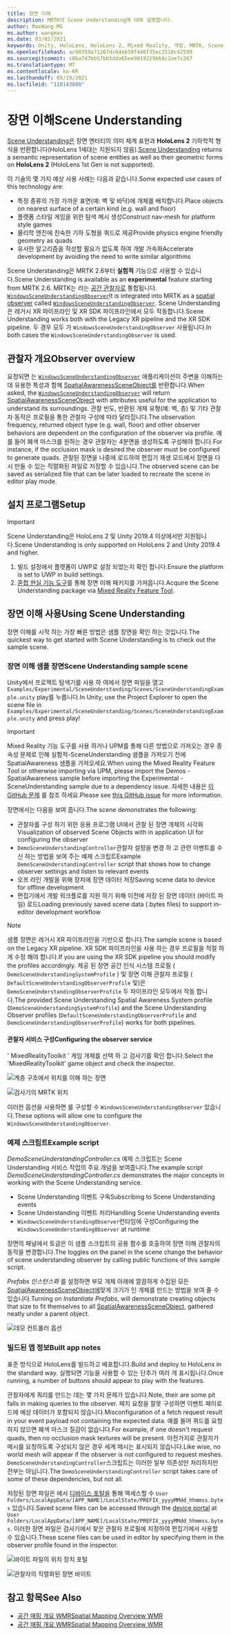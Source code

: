 ```yaml
---
title: 장면 이해
description: MRTK의 Scene Understanding에 대해 설명합니다.
author: MaxWang-MS
ms.author: wangmax
ms.date: 03/02/2021
keywords: Unity, HoloLens, HoloLens 2, Mixed Reality, 개발, MRTK, Scene Understanding
ms.openlocfilehash: ac90359a71267dc64e659f446f35ec2510c42599
ms.sourcegitcommit: c0ba7d7bb57bb5dda65ee9019229b68c2ee7c267
ms.translationtype: MT
ms.contentlocale: ko-KR
ms.lasthandoff: 05/19/2021
ms.locfileid: "110143880"
---
```

# <a name="scene-understanding"></a><span data-ttu-id="420e5-104">장면 이해</span><span class="sxs-lookup"><span data-stu-id="420e5-104">Scene Understanding</span></span>

<span data-ttu-id="420e5-105">[Scene Understanding은](/windows/mixed-reality/scene-understanding) 장면 엔터티의 의미 체계 표현과 __HoloLens 2__ 기하학적 형식을 반환합니다(HoloLens 1세대는 지원되지 않음).</span><span class="sxs-lookup"><span data-stu-id="420e5-105">[Scene Understanding](/windows/mixed-reality/scene-understanding) returns a semantic representation of scene entities as well as their geometric forms on __HoloLens 2__ (HoloLens 1st Gen is not supported).</span></span>

<span data-ttu-id="420e5-106">이 기술의 몇 가지 예상 사용 사례는 다음과 같습니다.</span><span class="sxs-lookup"><span data-stu-id="420e5-106">Some expected use cases of this technology are:</span></span>
* <span data-ttu-id="420e5-107">특정 종류의 가장 가까운 표면(예: 벽 및 바닥)에 개체를 배치합니다.</span><span class="sxs-lookup"><span data-stu-id="420e5-107">Place objects on nearest surface of a certain kind (e.g. wall and floor)</span></span>
* <span data-ttu-id="420e5-108">플랫폼 스타일 게임을 위한 탐색 메시 생성</span><span class="sxs-lookup"><span data-stu-id="420e5-108">Construct nav-mesh for platform style games</span></span>
* <span data-ttu-id="420e5-109">물리학 엔진에 친숙한 기하 도형을 쿼드로 제공</span><span class="sxs-lookup"><span data-stu-id="420e5-109">Provide physics engine friendly geometry as quads</span></span>
* <span data-ttu-id="420e5-110">유사한 알고리즘을 작성할 필요가 없도록 하여 개발 가속화</span><span class="sxs-lookup"><span data-stu-id="420e5-110">Accelerate development by avoiding the need to write similar algorithms</span></span>

<span data-ttu-id="420e5-111">Scene Understanding은 MRTK 2.6부터 __실험적__ 기능으로 사용할 수 있습니다.</span><span class="sxs-lookup"><span data-stu-id="420e5-111">Scene Understanding is available as an __experimental__ feature starting from MRTK 2.6.</span></span> <span data-ttu-id="420e5-112">MRTK는 라는 [공간 관찰자로](spatial-awareness-getting-started.md#register-observers) 통합됩니다. [`WindowsSceneUnderstandingObserver`](xref:Microsoft.MixedReality.Toolkit.WindowsSceneUnderstanding.Experimental.WindowsSceneUnderstandingObserver)</span><span class="sxs-lookup"><span data-stu-id="420e5-112">It is integrated into MRTK as a [spatial observer](spatial-awareness-getting-started.md#register-observers) called [`WindowsSceneUnderstandingObserver`](xref:Microsoft.MixedReality.Toolkit.WindowsSceneUnderstanding.Experimental.WindowsSceneUnderstandingObserver).</span></span> <span data-ttu-id="420e5-113">Scene Understanding은 레거시 XR 파이프라인 및 XR SDK 파이프라인에서 모두 작동합니다.</span><span class="sxs-lookup"><span data-stu-id="420e5-113">Scene Understanding works both with the Legacy XR pipeline and the XR SDK pipeline.</span></span> <span data-ttu-id="420e5-114">두 경우 모두 가 `WindowsSceneUnderstandingObserver` 사용됩니다.</span><span class="sxs-lookup"><span data-stu-id="420e5-114">In both cases the `WindowsSceneUnderstandingObserver` is used.</span></span>

## <a name="observer-overview"></a><span data-ttu-id="420e5-115">관찰자 개요</span><span class="sxs-lookup"><span data-stu-id="420e5-115">Observer overview</span></span>

<span data-ttu-id="420e5-116">요청되면 는 [`WindowsSceneUnderstandingObserver`](xref:Microsoft.MixedReality.Toolkit.WindowsSceneUnderstanding.Experimental.WindowsSceneUnderstandingObserver) 애플리케이션이 주변을 이해하는 데 유용한 특성과 함께 [SpatialAwarenessSceneObject를](xref:Microsoft.MixedReality.Toolkit.Experimental.SpatialAwareness.SpatialAwarenessSceneObject) 반환합니다.</span><span class="sxs-lookup"><span data-stu-id="420e5-116">When asked, the [`WindowsSceneUnderstandingObserver`](xref:Microsoft.MixedReality.Toolkit.WindowsSceneUnderstanding.Experimental.WindowsSceneUnderstandingObserver) will return [SpatialAwarenessSceneObject](xref:Microsoft.MixedReality.Toolkit.Experimental.SpatialAwareness.SpatialAwarenessSceneObject) with attributes useful for the application to understand its surroundings.</span></span> <span data-ttu-id="420e5-117">관찰 빈도, 반환된 개체 유형(예: 벽, 층) 및 기타 관찰자 동작은 프로필을 통한 관찰자 구성에 따라 달라집니다.</span><span class="sxs-lookup"><span data-stu-id="420e5-117">The observation frequency, returned object type (e.g. wall, floor) and other observer behaviors are dependent on the configuration of the observer via profile.</span></span> <span data-ttu-id="420e5-118">예를 들어 폐색 마스크를 원하는 경우 관찰자는 4분면을 생성하도록 구성해야 합니다.</span><span class="sxs-lookup"><span data-stu-id="420e5-118">For instance, if the occlusion mask is desired the observer must be configured to generate quads.</span></span> <span data-ttu-id="420e5-119">관찰된 장면을 나중에 로드하여 편집기 재생 모드에서 장면을 다시 만들 수 있는 직렬화된 파일로 저장할 수 있습니다.</span><span class="sxs-lookup"><span data-stu-id="420e5-119">The observed scene can be saved as serialized file that can be later loaded to recreate the scene in editor play mode.</span></span>

## <a name="setup"></a><span data-ttu-id="420e5-120">설치 프로그램</span><span class="sxs-lookup"><span data-stu-id="420e5-120">Setup</span></span>

> [!IMPORTANT]
> <span data-ttu-id="420e5-121">Scene Understanding은 HoloLens 2 및 Unity 2019.4 이상에서만 지원됩니다.</span><span class="sxs-lookup"><span data-stu-id="420e5-121">Scene Understanding is only supported on HoloLens 2 and Unity 2019.4 and higher.</span></span>

1. <span data-ttu-id="420e5-122">빌드 설정에서 플랫폼이 UWP로 설정 되었는지 확인 합니다.</span><span class="sxs-lookup"><span data-stu-id="420e5-122">Ensure the platform is set to UWP in build settings.</span></span>
1. <span data-ttu-id="420e5-123">[혼합 현실 기능 도구](https://aka.ms/MRFeatureTool)를 통해 장면 이해 패키지를 가져옵니다.</span><span class="sxs-lookup"><span data-stu-id="420e5-123">Acquire the Scene Understanding package via [Mixed Reality Feature Tool](https://aka.ms/MRFeatureTool).</span></span>

## <a name="using-scene-understanding"></a><span data-ttu-id="420e5-124">장면 이해 사용</span><span class="sxs-lookup"><span data-stu-id="420e5-124">Using Scene Understanding</span></span>

<span data-ttu-id="420e5-125">장면 이해를 시작 하는 가장 빠른 방법은 샘플 장면을 확인 하는 것입니다.</span><span class="sxs-lookup"><span data-stu-id="420e5-125">The quickest way to get started with Scene Understanding is to check out the sample scene.</span></span>

### <a name="scene-understanding-sample-scene"></a><span data-ttu-id="420e5-126">장면 이해 샘플 장면</span><span class="sxs-lookup"><span data-stu-id="420e5-126">Scene Understanding sample scene</span></span>

<span data-ttu-id="420e5-127">Unity에서 프로젝트 탐색기를 사용 하 여에서 장면 파일을 열고 `Examples/Experimental/SceneUnderstanding/Scenes/SceneUnderstandingExample.unity` play를 누릅니다.</span><span class="sxs-lookup"><span data-stu-id="420e5-127">In Unity, use the Project Explorer to open the scene file in `Examples/Experimental/SceneUnderstanding/Scenes/SceneUnderstandingExample.unity` and press play!</span></span>

> [!IMPORTANT]
> <span data-ttu-id="420e5-128">Mixed Reality 기능 도구를 사용 하거나 UPM를 통해 다른 방법으로 가져오는 경우 종속성 문제로 인해 실험적-SceneUnderstanding 샘플을 가져오기 전에 SpatialAwareness 샘플을 가져오세요.</span><span class="sxs-lookup"><span data-stu-id="420e5-128">When using the Mixed Reality Feature Tool or otherwise importing via UPM, please import the Demos - SpatialAwareness sample before importing the Experimental - SceneUnderstanding sample due to a dependency issue.</span></span> <span data-ttu-id="420e5-129">자세한 내용은 [이 GitHub 문제](https://github.com/microsoft/MixedRealityToolkit-Unity/issues/9431) 를 참조 하세요.</span><span class="sxs-lookup"><span data-stu-id="420e5-129">Please see [this GitHub issue](https://github.com/microsoft/MixedRealityToolkit-Unity/issues/9431) for more information.</span></span>

<span data-ttu-id="420e5-130">장면에서는 다음을 보여 줍니다.</span><span class="sxs-lookup"><span data-stu-id="420e5-130">The scene demonstrates the following:</span></span>

* <span data-ttu-id="420e5-131">관찰자를 구성 하기 위한 응용 프로그램 UI에서 관찰 된 장면 개체의 시각화</span><span class="sxs-lookup"><span data-stu-id="420e5-131">Visualization of observed Scene Objects with in application UI for configuring the observer</span></span>
* <span data-ttu-id="420e5-132">`DemoSceneUnderstandingController`관찰자 설정을 변경 하 고 관련 이벤트를 수신 하는 방법을 보여 주는 예제 스크립트</span><span class="sxs-lookup"><span data-stu-id="420e5-132">Example `DemoSceneUnderstandingController` script that shows how to change observer settings and listen to relevant events</span></span>
* <span data-ttu-id="420e5-133">오프 라인 개발을 위해 장치에 장면 데이터 저장</span><span class="sxs-lookup"><span data-stu-id="420e5-133">Saving scene data to device for offline development</span></span>
* <span data-ttu-id="420e5-134">편집기에서 개발 워크플로를 지원 하기 위해 이전에 저장 된 장면 데이터 (바이트 파일) 로드</span><span class="sxs-lookup"><span data-stu-id="420e5-134">Loading previously saved scene data (.bytes files) to support in-editor development workflow</span></span>

> [!NOTE] 
> <span data-ttu-id="420e5-135">샘플 장면은 레거시 XR 파이프라인을 기반으로 합니다.</span><span class="sxs-lookup"><span data-stu-id="420e5-135">The sample scene is based on the Legacy XR pipeline.</span></span> <span data-ttu-id="420e5-136">XR SDK 파이프라인을 사용 하는 경우 프로필을 적절 하 게 수정 해야 합니다.</span><span class="sxs-lookup"><span data-stu-id="420e5-136">If you are using the XR SDK pipeline you should modify the profiles accordingly.</span></span> <span data-ttu-id="420e5-137">제공 된 장면 공간 인식 시스템 프로필 ( `DemoSceneUnderstandingSystemProfile` ) 및 장면 이해 관찰자 프로필 ( `DefaultSceneUnderstandingObserverProfile` 및)은 `DemoSceneUnderstandingObserverProfile` 두 파이프라인 모두에서 작동 합니다.</span><span class="sxs-lookup"><span data-stu-id="420e5-137">The provided Scene Understanding Spatial Awareness System profile (`DemoSceneUnderstandingSystemProfile`) and the Scene Understanding Observer profiles (`DefaultSceneUnderstandingObserverProfile` and `DemoSceneUnderstandingObserverProfile`) works for both pipelines.</span></span>

#### <a name="configuring-the-observer-service"></a><span data-ttu-id="420e5-138">관찰자 서비스 구성</span><span class="sxs-lookup"><span data-stu-id="420e5-138">Configuring the observer service</span></span>

<span data-ttu-id="420e5-139">' MixedRealityToolkit ' 게임 개체를 선택 하 고 검사기를 확인 합니다.</span><span class="sxs-lookup"><span data-stu-id="420e5-139">Select the 'MixedRealityToolkit' game object and check the inspector.</span></span>

![계층 구조에서 위치를 이해 하는 장면](../images/spatial-awareness/MRTKHierarchy.png)

![검사기의 MRTK 위치](../images/spatial-awareness/MRTKLocation.png)

<span data-ttu-id="420e5-142">이러한 옵션을 사용하면 를 구성할 수 `WindowsSceneUnderstandingObserver` 있습니다.</span><span class="sxs-lookup"><span data-stu-id="420e5-142">These options will allow one to configure the `WindowsSceneUnderstandingObserver`.</span></span>

### <a name="example-script"></a><span data-ttu-id="420e5-143">예제 스크립트</span><span class="sxs-lookup"><span data-stu-id="420e5-143">Example script</span></span>

<span data-ttu-id="420e5-144">_DemoSceneUnderstandingController.cs_ 예제 스크립트는 Scene Understanding 서비스 작업의 주요 개념을 보여줍니다.</span><span class="sxs-lookup"><span data-stu-id="420e5-144">The example script _DemoSceneUnderstandingController.cs_ demonstrates the major concepts in working with the Scene Understanding service.</span></span>

* <span data-ttu-id="420e5-145">Scene Understanding 이벤트 구독</span><span class="sxs-lookup"><span data-stu-id="420e5-145">Subscribing to Scene Understanding events</span></span>
* <span data-ttu-id="420e5-146">Scene Understanding 이벤트 처리</span><span class="sxs-lookup"><span data-stu-id="420e5-146">Handling Scene Understanding events</span></span>
* <span data-ttu-id="420e5-147">`WindowsSceneUnderstandingObserver`런타임에 구성</span><span class="sxs-lookup"><span data-stu-id="420e5-147">Configuring the `WindowsSceneUnderstandingObserver` at runtime</span></span>

<span data-ttu-id="420e5-148">장면의 패널에서 토글은 이 샘플 스크립트의 공용 함수를 호출하여 장면 이해 관찰자의 동작을 변경합니다.</span><span class="sxs-lookup"><span data-stu-id="420e5-148">The toggles on the panel in the scene change the behavior of scene understanding observer by calling public functions of this sample script.</span></span>

<span data-ttu-id="420e5-149">*Prefabs 인스턴스화* 를 설정하면 부모 개체 아래에 깔끔하게 수집된 모든 [SpatialAwarenessSceneObject에](xref:Microsoft.MixedReality.Toolkit.Experimental.SpatialAwareness.SpatialAwarenessSceneObject)맞게 크기가 인 개체를 만드는 방법을 보여 줄 수 있습니다.</span><span class="sxs-lookup"><span data-stu-id="420e5-149">Turning on *Instantiate Prefabs*, will demonstrate creating objects that size to fit themselves to all [SpatialAwarenessSceneObject](xref:Microsoft.MixedReality.Toolkit.Experimental.SpatialAwareness.SpatialAwarenessSceneObject), gathered neatly under a parent object.</span></span>

![데모 컨트롤러 옵션](../images/spatial-awareness/Controller.png)

### <a name="built-app-notes"></a><span data-ttu-id="420e5-151">빌드된 앱 정보</span><span class="sxs-lookup"><span data-stu-id="420e5-151">Built app notes</span></span>

<span data-ttu-id="420e5-152">표준 방식으로 HoloLens를 빌드하고 배포합니다.</span><span class="sxs-lookup"><span data-stu-id="420e5-152">Build and deploy to HoloLens in the standard way.</span></span> <span data-ttu-id="420e5-153">실행되면 기능을 사용할 수 있는 단추가 여러 개 표시됩니다.</span><span class="sxs-lookup"><span data-stu-id="420e5-153">Once running, a number of buttons should appear to play with the features.</span></span>

<span data-ttu-id="420e5-154">관찰자에게 쿼리를 만드는 데는 몇 가지 문제가 있습니다.</span><span class="sxs-lookup"><span data-stu-id="420e5-154">Note, their are some pit falls in making queries to the observer.</span></span> <span data-ttu-id="420e5-155">페치 요청을 잘못 구성하면 이벤트 페이로드에 예상 데이터가 포함되지 않습니다.</span><span class="sxs-lookup"><span data-stu-id="420e5-155">Misconfiguration of a fetch request result in your event payload not containing the expected data.</span></span> <span data-ttu-id="420e5-156">예를 들어 쿼드를 요청하지 않으면 폐색 마스크 질감이 없습니다.</span><span class="sxs-lookup"><span data-stu-id="420e5-156">For example, if one doesn't request quads, then no occlusion mask textures will be present.</span></span> <span data-ttu-id="420e5-157">마찬가지로 관찰자가 메시를 요청하도록 구성되지 않은 경우 세계 메시는 표시되지 않습니다.</span><span class="sxs-lookup"><span data-stu-id="420e5-157">Like wise, no world mesh will appear if the observer is not configured to request meshes.</span></span> <span data-ttu-id="420e5-158">`DemoSceneUnderstandingController`스크립트는 이러한 일부 의존성만 처리하지만 전부는 아닙니다.</span><span class="sxs-lookup"><span data-stu-id="420e5-158">The `DemoSceneUnderstandingController` script takes care of some of these dependencies, but not all.</span></span>

<span data-ttu-id="420e5-159">저장된 장면 파일은 에서 [디바이스 포털을](/windows/mixed-reality/using-the-windows-device-portal) 통해 액세스할 수 `User Folders/LocalAppData/[APP_NAME]/LocalState/PREFIX_yyyyMMdd_hhmmss.bytes` 있습니다.</span><span class="sxs-lookup"><span data-stu-id="420e5-159">Saved scene files can be accessed through the [device portal](/windows/mixed-reality/using-the-windows-device-portal) at `User Folders/LocalAppData/[APP_NAME]/LocalState/PREFIX_yyyyMMdd_hhmmss.bytes`.</span></span> <span data-ttu-id="420e5-160">이러한 장면 파일은 검사기에서 찾은 관찰자 프로필에 지정하여 편집기에서 사용할 수 있습니다.</span><span class="sxs-lookup"><span data-stu-id="420e5-160">These scene files can be used in editor by specifying them in the observer profile found in the inspector.</span></span>

![바이트 파일의 위치 장치 포털](../images/spatial-awareness/BytesInDevicePortal.png)

![관찰자의 직렬화된 장면 바이트](../images/spatial-awareness/BytesLocationInObserver.png)

## <a name="see-also"></a><span data-ttu-id="420e5-163">참고 항목</span><span class="sxs-lookup"><span data-stu-id="420e5-163">See Also</span></span>

* [<span data-ttu-id="420e5-164">공간 매핑 개요 WMR</span><span class="sxs-lookup"><span data-stu-id="420e5-164">Spatial Mapping Overview WMR</span></span>](/windows/mixed-reality/scene-understanding)
* [<span data-ttu-id="420e5-165">공간 매핑 개요 WMR</span><span class="sxs-lookup"><span data-stu-id="420e5-165">Spatial Mapping Overview WMR</span></span>](/windows/mixed-reality/scene-understanding-sdk)